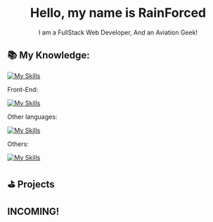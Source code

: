 <h1 align="center">Hello, my name is RainForced</h1>
<p align="center">I am a FullStack Web Developer, And an Aviation Geek!</p>

## 📚 My Knowledge:
[![My Skills](https://skillicons.dev/icons?i=js,html,css)](https://skillicons.dev)
<p>
  Front-End:
</p>

[![My Skills](https://skillicons.dev/icons?i=tailwind,css,bootstrap,ai)](https://skillicons.dev)

<p>
  Other languages:
</p>

[![My Skills](https://skillicons.dev/icons?i=cpp,py,cs)](https://skillicons.dev)

<p>
  Others:
</p>

[![My Skills](https://skillicons.dev/icons?i=ps,npm,vscode,visualstudio,replit,windows)](https://skillicons.dev)

## ⛳️ Projects
<h2> INCOMING! </h2>
